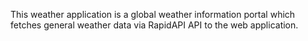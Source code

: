 This weather application is a global weather information portal which fetches general weather data via RapidAPI API to the web application.
